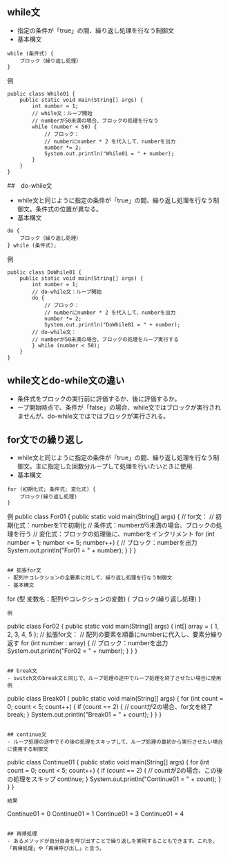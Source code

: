 ## while文
- 指定の条件が「true」の間、繰り返し処理を行なう制御文
- 基本構文
```
while (条件式) {
    ブロック（繰り返し処理）
}
```
例
```
public class While01 {
    public static void main(String[] args) {
        int number = 1;
        // while文：ループ開始
        // numberが50未満の場合、ブロックの処理を行なう
        while (number < 50) {
            // ブロック：
            // numberにnumber * 2 を代入して、numberを出力
            number *= 2;
            System.out.println("While01 = " + number);
        }
    }
}
```

##　do-while文
- while文と同じように指定の条件が「true」の間、繰り返し処理を行なう制御文。条件式の位置が異なる。
- 基本構文
```
do {
    ブロック（繰り返し処理）
} while (条件式);
```
例
```
public class DoWhile01 {
    public static void main(String[] args) {
        int number = 1;
        // do-while文：ループ開始
        do {
            // ブロック：
            // numberにnumber * 2 を代入して、numberを出力
            number *= 2;
            System.out.println("DoWhile01 = " + number);
        // do-while文：
        // numberが50未満の場合、ブロックの処理をループ実行する
        } while (number < 50);
    }
}
```
## while文とdo-while文の違い
- 条件式をブロックの実行前に評価するか、後に評価するか。
- ープ開始時点で、条件が「false」の場合、while文ではブロックが実行されませんが、do-while文ではではブロックが実行される。

## for文での繰り返し
- while文と同じように指定の条件が「true」の間、繰り返し処理を行なう制御文。主に指定した回数分ループして処理を行いたいときに使用.
- 基本構文
```
for (初期化式; 条件式; 変化式) {
    ブロック(繰り返し処理)
}
```
例
public class For01 {
    public static void main(String[] args) {
        // for文：
        // 初期化式：numberを1で初期化
        // 条件式：numberが5未満の場合、ブロックの処理を行う
        // 変化式：ブロックの処理後に、numberをインクリメント
        for (int number = 1; number <= 5; number++) {
            // ブロック：numberを出力
            System.out.println("For01 = " + number);
        }
    }
}
```

## 拡張for文
- 配列やコレクションの全要素に対して、繰り返し処理を行なう制御文
- 基本構文
```
for (型 変数名：配列やコレクションの変数) {
    ブロック(繰り返し処理)
}
```
例
```
public class For02 {
    public static void main(String[] args) {
        int[] array = { 1, 2, 3, 4, 5 };
        // 拡張for文：
        // 配列の要素を順番にnumberに代入し、要素分繰り返す
        for (int number : array) {
            // ブロック：numberを出力
            System.out.println("For02 = " + number);
        }
    }
}
```

## break文
- switch文のbreak文と同じで、ループ処理の途中でループ処理を終了させたい場合に使用
例
```
public class Break01 {
    public static void main(String[] args) {
        for (int count = 0; count < 5; count++) {
            if (count == 2) {
                // countが2の場合、for文を終了
                break;
            }
            System.out.println("Break01 = " + count);
        }
    }
}
```

## continue文
- ループ処理の途中でその後の処理をスキップして、ループ処理の最初から実行させたい場合に使用する制御文
```
public class Continue01 {
    public static void main(String[] args) {
        for (int count = 0; count < 5; count++) {
            if (count == 2) {
                // countが2の場合、この後の処理をスキップ
                continue;
            }
            System.out.println("Continue01 = " + count);
        }
    }
}
```
結果
```
Continue01 = 0
Continue01 = 1
Continue01 = 3
Continue01 = 4
```

## 再帰処理
- あるメソッドが自分自身を呼び出すことで繰り返しを実現することもできます。これを、「再帰処理」や「再帰呼び出し」と言う。
```

```
